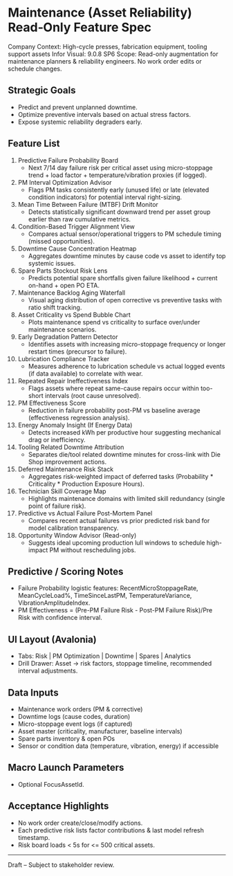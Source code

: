 # Maintenance (Asset Reliability) Read‑Only Feature Spec

Company Context: High-cycle presses, fabrication equipment, tooling support assets
Infor Visual: 9.0.8 SP6
Scope: Read-only augmentation for maintenance planners & reliability engineers. No work order edits or schedule changes.

## Strategic Goals
- Predict and prevent unplanned downtime.
- Optimize preventive intervals based on actual stress factors.
- Expose systemic reliability degraders early.

## Feature List
1. Predictive Failure Probability Board
   - Next 7/14 day failure risk per critical asset using micro-stoppage trend + load factor + temperature/vibration proxies (if logged).
2. PM Interval Optimization Advisor
   - Flags PM tasks consistently early (unused life) or late (elevated condition indicators) for potential interval right-sizing.
3. Mean Time Between Failure (MTBF) Drift Monitor
   - Detects statistically significant downward trend per asset group earlier than raw cumulative metrics.
4. Condition-Based Trigger Alignment View
   - Compares actual sensor/operational triggers to PM schedule timing (missed opportunities).
5. Downtime Cause Concentration Heatmap
   - Aggregates downtime minutes by cause code vs asset to identify top systemic issues.
6. Spare Parts Stockout Risk Lens
   - Predicts potential spare shortfalls given failure likelihood + current on-hand + open PO ETA.
7. Maintenance Backlog Aging Waterfall
   - Visual aging distribution of open corrective vs preventive tasks with ratio shift tracking.
8. Asset Criticality vs Spend Bubble Chart
   - Plots maintenance spend vs criticality to surface over/under maintenance scenarios.
9. Early Degradation Pattern Detector
   - Identifies assets with increasing micro-stoppage frequency or longer restart times (precursor to failure).
10. Lubrication Compliance Tracker
    - Measures adherence to lubrication schedule vs actual logged events (if data available) to correlate with wear.
11. Repeated Repair Ineffectiveness Index
    - Flags assets where repeat same-cause repairs occur within too-short intervals (root cause unresolved).
12. PM Effectiveness Score
    - Reduction in failure probability post-PM vs baseline average (effectiveness regression analysis).
13. Energy Anomaly Insight (If Energy Data)
    - Detects increased kWh per productive hour suggesting mechanical drag or inefficiency.
14. Tooling Related Downtime Attribution
    - Separates die/tool related downtime minutes for cross-link with Die Shop improvement actions.
15. Deferred Maintenance Risk Stack
    - Aggregates risk-weighted impact of deferred tasks (Probability * Criticality * Production Exposure Hours).
16. Technician Skill Coverage Map
    - Highlights maintenance domains with limited skill redundancy (single point of failure risk).
17. Predictive vs Actual Failure Post-Mortem Panel
    - Compares recent actual failures vs prior predicted risk band for model calibration transparency.
18. Opportunity Window Advisor (Read-only)
    - Suggests ideal upcoming production lull windows to schedule high-impact PM without rescheduling jobs.

## Predictive / Scoring Notes
- Failure Probability logistic features: RecentMicroStoppageRate, MeanCycleLoad%, TimeSinceLastPM, TemperatureVariance, VibrationAmplitudeIndex.
- PM Effectiveness = (Pre-PM Failure Risk - Post-PM Failure Risk)/Pre Risk with confidence interval.

## UI Layout (Avalonia)
- Tabs: Risk | PM Optimization | Downtime | Spares | Analytics
- Drill Drawer: Asset -> risk factors, stoppage timeline, recommended interval adjustments.

## Data Inputs
- Maintenance work orders (PM & corrective)
- Downtime logs (cause codes, duration)
- Micro-stoppage event logs (if captured)
- Asset master (criticality, manufacturer, baseline intervals)
- Spare parts inventory & open POs
- Sensor or condition data (temperature, vibration, energy) if accessible

## Macro Launch Parameters
- Optional FocusAssetId.

## Acceptance Highlights
- No work order create/close/modify actions.
- Each predictive risk lists factor contributions & last model refresh timestamp.
- Risk board loads < 5s for <= 500 critical assets.

---
Draft – Subject to stakeholder review.